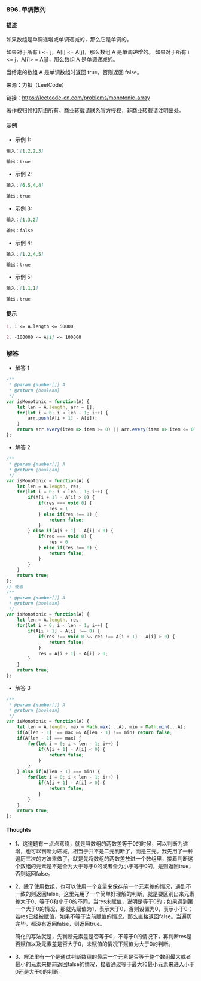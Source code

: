 ### 896. 单调数列

#### 描述

如果数组是单调递增或单调递减的，那么它是单调的。

如果对于所有 i <= j，A[i] <= A[j]，那么数组 A 是单调递增的。 如果对于所有 i <= j，A[i]> = A[j]，那么数组 A 是单调递减的。

当给定的数组 A 是单调数组时返回 true，否则返回 false。

来源：力扣（LeetCode）

链接：https://leetcode-cn.com/problems/monotonic-array

著作权归领扣网络所有。商业转载请联系官方授权，非商业转载请注明出处。

#### 示例

+ 示例 1:
```md
输入：[1,2,2,3]

输出：true
```
+ 示例 2:
```md
输入：[6,5,4,4]

输出：true
```
+ 示例 3:
```md
输入：[1,3,2]

输出：false
```
+ 示例 4:
```md
输入：[1,2,4,5]

输出：true
```
+ 示例 5:
```md
输入：[1,1,1]

输出：true
```


#### 提示
```md
1. 1 <= A.length <= 50000

2. -100000 <= A[i] <= 100000
```

### 解答

+ 解答 1
```js
/**
 * @param {number[]} A
 * @return {boolean}
 */
var isMonotonic = function(A) {
    let len = A.length, arr = [];
    for(let i = 0; i < len - 1; i++) {
        arr.push(A[i + 1] - A[i]);
    }
    return arr.every(item => item >= 0) || arr.every(item => item <= 0);
};
```

+ 解答 2
```js
/**
 * @param {number[]} A
 * @return {boolean}
 */
var isMonotonic = function(A) {
    let len = A.length, res;
    for(let i = 0; i < len - 1; i++) {
        if(A[i + 1] - A[i] > 0) {
            if(res === void 0) {
                res = 1
            } else if(res !== 1) {
                return false;
            }
        } else if(A[i + 1] - A[i] < 0) {
            if(res === void 0) {
                res = 0
            } else if(res !== 0) {
                return false;
            }
        }
    }
    return true;
};
// 或者
/**
 * @param {number[]} A
 * @return {boolean}
 */
var isMonotonic = function(A) {
    let len = A.length, res;
    for(let i = 0; i < len - 1; i++) {
        if(A[i + 1] - A[i] !== 0) {
            if(res !== void 0 && res !== A[i + 1] - A[i] > 0) {
                return false;
            }
            res = A[i + 1] - A[i] > 0;
        }
    }
    return true;
};
```

+ 解答 3
```js
/**
 * @param {number[]} A
 * @return {boolean}
 */
var isMonotonic = function(A) {
    let len = A.length, max = Math.max(...A), min = Math.min(...A);
    if(A[len - 1] !== max && A[len - 1] !== min) return false;
    if(A[len - 1] === max) {
        for(let i = 0; i < len - 1; i++) {
            if(A[i + 1] - A[i] < 0) {
                return false;
            }
        }
    } else if(A[len - 1] === min) {
        for(let i = 0; i < len - 1; i++) {
            if(A[i + 1] - A[i] > 0) {
                return false;
            }
        }
    }
    return true;
};
```

#### Thoughts

+ 1、这道题有一点点弯绕，就是当数组的两数差等于0的时候，可以判断为递增，也可以判断为递减。相当于并不是二元判断了，而是三元。我先用了一种遍历三次的方法来做了，就是先将数组的两数差放进一个数组里，接着判断这个数组的元素是不是全为大于等于0的或者全为小于等于0的，是则返回true，否则返回false。

+ 2、除了使用数组，也可以使用一个变量来保存前一个元素差的情况，遇到不一致的则返回false。这里先用了一个简单好理解的判断，就是要区别出来元素差大于0、等于0和小于0的不同。当res未赋值，说明是等于0的；如果遇到第一个大于0的情况，那就先赋值为1，表示大于0，否则设置为0，表示小于0；若res已经被赋值，如果不等于当前赋值的情况，那么直接返回false。当遍历完毕，都没有返回false，则返回true。

  简化的写法就是，先判断元素差是否等于0，不等于0的情况下，再判断res是否赋值以及元素差是否大于0，未赋值的情况下赋值为大于0的判断。

+ 3、解法里有一个是通过判断数组的最后一个元素是否等于整个数组最大或者最小的元素来提前返回false的情况，接着通过等于最大和最小元素来进入小于0还是大于0的判断。